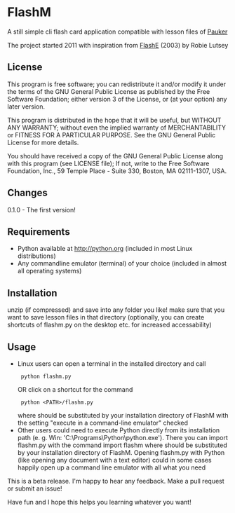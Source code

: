 # FlashM

A still simple cli flash card application 
compatible with lesson files of [Pauker](http://pauker.sourceforge.net)

The project started 2011 with inspiration from
[FlashE](http://sourceforge.net/project/flashe) (2003) by Robie Lutsey

## License

This program is free software; you can redistribute it and/or
modify it under the terms of the GNU General Public License
as published by the Free Software Foundation; either version 3
of the License, or (at your option) any later version.

This program is distributed in the hope that it will be useful,
but WITHOUT ANY WARRANTY; without even the implied warranty of
MERCHANTABILITY or FITNESS FOR A PARTICULAR PURPOSE.  See the
GNU General Public License for more details.

You should have received a copy of the GNU General Public License
along with this program (see LICENSE file);
If not, write to the Free Software Foundation, Inc., 
59 Temple Place - Suite 330, Boston, MA  02111-1307, USA.

## Changes

0.1.0 - The first version!

## Requirements

* Python available at http://python.org (included in most Linux 
  distributions)
* Any commandline emulator (terminal) of your choice (included in
  almost all operating systems)

## Installation

unzip (if compressed) and save into any folder you like!
make sure that you want to save lesson files in that directory
(optionally, you can create shortcuts of flashm.py 
on the desktop etc. for increased accessability)

## Usage

* Linux users can open a terminal in the installed directory and call
   ```
    python flashm.py
   ```
  OR click on a shortcut for the command
   ```
    python <PATH>/flashm.py
   ```
  where <PATH> should be substituted by your installation directory of 
  FlashM with the setting "execute in a command-line emulator" checked
* Other users could need to execute Python directly from its 
  installation path (e. g. Win: 'C:\Programs\Python\python.exe'). There
  you can import flashm.py with the command
    import <PATH>flashm
  where <PATH> should be substituted by your installation directory of 
  FlashM. Opening flashm.py with Python (like opening any document with
  a text editor) could in some cases happily open up a command line
  emulator with all what you need


This is a beta release.
I'm happy to hear any feedback. Make a pull request or submit an issue!

Have fun and I hope this helps you learning whatever you want!
